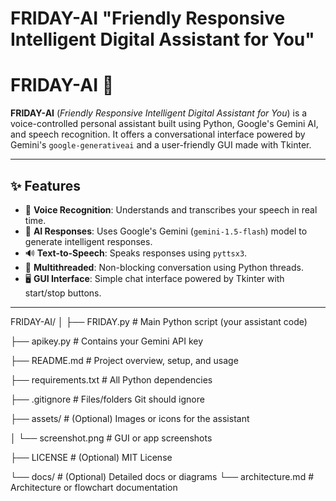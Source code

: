 # FRIDAY-AI "Friendly Responsive Intelligent Digital Assistant for You"

# FRIDAY-AI 🤖

**FRIDAY-AI** (*Friendly Responsive Intelligent Digital Assistant for You*) is a voice-controlled personal assistant built using Python, Google's Gemini AI, and speech recognition. It offers a conversational interface powered by Gemini's `google-generativeai` and a user-friendly GUI made with Tkinter.

---

## ✨ Features

- 🎤 **Voice Recognition**: Understands and transcribes your speech in real time.
- 💬 **AI Responses**: Uses Google's Gemini (`gemini-1.5-flash`) model to generate intelligent responses.
- 🔊 **Text-to-Speech**: Speaks responses using `pyttsx3`.
- 🧠 **Multithreaded**: Non-blocking conversation using Python threads.
- 🖥️ **GUI Interface**: Simple chat interface powered by Tkinter with start/stop buttons.

---

FRIDAY-AI/
│
├── FRIDAY.py                 # Main Python script (your assistant code)

├── apikey.py                 # Contains your Gemini API key

├── README.md                 # Project overview, setup, and usage

├── requirements.txt          # All Python dependencies

├── .gitignore                # Files/folders Git should ignore

├── assets/                   # (Optional) Images or icons for the assistant

│   └── screenshot.png        # GUI or app screenshots

├── LICENSE                   # (Optional) MIT License

└── docs/                     # (Optional) Detailed docs or diagrams
    └── architecture.md       # Architecture or flowchart documentation
